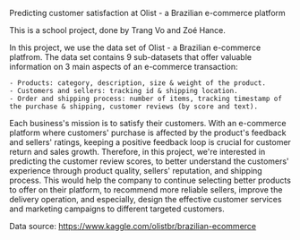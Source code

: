 Predicting customer satisfaction at Olist - a Brazilian e-commerce platform

This is a school project, done by Trang Vo and Zoé Hance.

In this project, we use the data set of Olist - a Brazilian e-commerce platfrom. The data set contains 9 sub-datasets that offer valuable information on 3 main aspects of an e-commerce transaction:

    - Products: category, description, size & weight of the product.
    - Customers and sellers: tracking id & shipping location.
    - Order and shipping process: number of items, tracking timestamp of the purchase & shipping, customer reviews (by score and text).

Each business's mission is to satisfy their customers. With an e-commerce platform where customers' purchase is affected by the product's feedback and sellers' ratings, keeping a positive feedback loop is crucial for customer return and sales growth. Therefore, in this project, we're interested in predicting the customer review scores, to better understand the  customers' experience through product quality, sellers' reputation, and shipping process. This would help the company to continue selecting better products to offer on their platform, to recommend more reliable sellers, improve the delivery operation, and especially, design the effective customer services and marketing campaigns to different targeted customers.

Data source: https://www.kaggle.com/olistbr/brazilian-ecommerce
